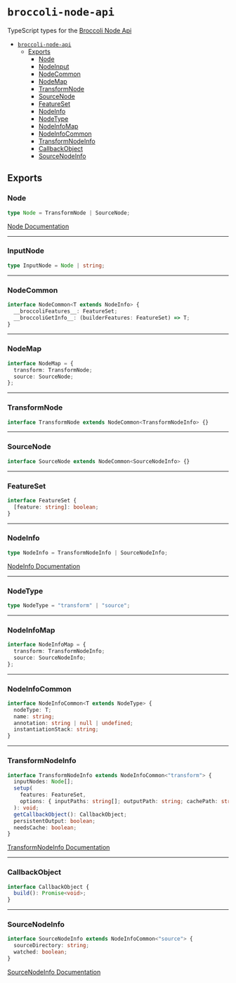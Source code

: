 # `broccoli-node-api`

TypeScript types for the [Broccoli Node Api](https://github.com/broccolijs/broccoli/blob/master/docs/node-api.md)

- [`broccoli-node-api`](#broccoli-node-api)
  - [Exports](#exports)
    - [Node](#node)
    - [NodeInput](#nodeinput)
    - [NodeCommon](#nodecommon)
    - [NodeMap](#nodemap)
    - [TransformNode](#transformnode)
    - [SourceNode](#sourcenode)
    - [FeatureSet](#featureset)
    - [NodeInfo](#nodeinfo)
    - [NodeType](#nodetype)
    - [NodeInfoMap](#nodeinfomap)
    - [NodeInfoCommon](#nodeinfocommon)
    - [TransformNodeInfo](#transformnodeinfo)
    - [CallbackObject](#callbackobject)
    - [SourceNodeInfo](#sourcenodeinfo)

## Exports

### Node

```ts
type Node = TransformNode | SourceNode;
```

[Node Documentation](https://github.com/broccolijs/broccoli/blob/master/docs/node-api.md#part-2-node-api-specification)

---

### InputNode

```ts
type InputNode = Node | string;
```

---

### NodeCommon

```ts
interface NodeCommon<T extends NodeInfo> {
  __broccoliFeatures__: FeatureSet;
  __broccoliGetInfo__: (builderFeatures: FeatureSet) => T;
}
```

---

### NodeMap

```ts
interface NodeMap = {
  transform: TransformNode;
  source: SourceNode;
};
```

---

### TransformNode

```ts
interface TransformNode extends NodeCommon<TransformNodeInfo> {}
```

---

### SourceNode

```ts
interface SourceNode extends NodeCommon<SourceNodeInfo> {}
```

---

### FeatureSet

```ts
interface FeatureSet {
  [feature: string]: boolean;
}
```

---

### NodeInfo

```ts
type NodeInfo = TransformNodeInfo | SourceNodeInfo;
```

[NodeInfo Documentation](https://github.com/broccolijs/broccoli/blob/master/docs/node-api.md#the-nodeinfo-object)

---

### NodeType

```ts
type NodeType = "transform" | "source";
```

---

### NodeInfoMap

```ts
interface NodeInfoMap = {
  transform: TransformNodeInfo;
  source: SourceNodeInfo;
};
```

---

### NodeInfoCommon

```ts
interface NodeInfoCommon<T extends NodeType> {
  nodeType: T;
  name: string;
  annotation: string | null | undefined;
  instantiationStack: string;
}
```

---

### TransformNodeInfo

```ts
interface TransformNodeInfo extends NodeInfoCommon<"transform"> {
  inputNodes: Node[];
  setup(
    features: FeatureSet,
    options: { inputPaths: string[]; outputPath: string; cachePath: string }
  ): void;
  getCallbackObject(): CallbackObject;
  persistentOutput: boolean;
  needsCache: boolean;
}
```

[TransformNodeInfo Documentation](https://github.com/broccolijs/broccoli/blob/master/docs/node-api.md#transform-nodes)

---

### CallbackObject

```ts
interface CallbackObject {
  build(): Promise<void>;
}
```

---

### SourceNodeInfo

```ts
interface SourceNodeInfo extends NodeInfoCommon<"source"> {
  sourceDirectory: string;
  watched: boolean;
}
```

[SourceNodeInfo Documentation](https://github.com/broccolijs/broccoli/blob/master/docs/node-api.md#source-nodes)
